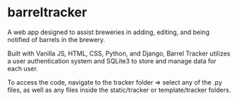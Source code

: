 # barreltracker
A web app designed to assist breweries in adding, editing, and being notified of barrels in the brewery.

Built with Vanilla JS, HTML, CSS, Python, and Django, Barrel Tracker utilizes a user authentication system 
and SQLite3 to store and manage data for each user. 

To access the code, navigate to the tracker folder => select any of the .py files, as well as any files inside the 
static/tracker or template/tracker folders. 



